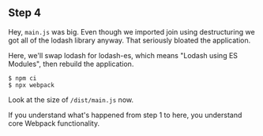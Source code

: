 ## Step 4

Hey, `main.js` was big. Even though we imported join using destructuring we got all of the lodash library anyway. That seriously bloated the application.

Here, we'll swap lodash for lodash-es, which means "Lodash using ES Modules", then rebuild the application.

```
$ npm ci
$ npx webpack
```

Look at the size of `/dist/main.js` now.

If you understand what's happened from step 1 to here, you understand core Webpack functionality.